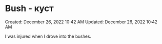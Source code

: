 # Bush - куст

Created: December 26, 2022 10:42 AM
Updated: December 26, 2022 10:42 AM

I was injured when I drove into the bushes.